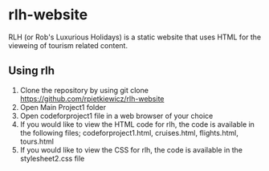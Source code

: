 # rlh-website

RLH (or Rob's Luxurious Holidays) is a static website that uses HTML for the vieweing of tourism related content.

## Using rlh

1. Clone the repository by using git clone https://github.com/rpietkiewicz/rlh-website
2. Open Main Project1 folder
3. Open codeforproject1 file in a web browser of your choice
4. If you would like to view the HTML code for rlh, the code is available in the following files; codeforproject1.html, cruises.html, flights.html, tours.html
5. If you would like to view the CSS for rlh, the code is available in the stylesheet2.css file  